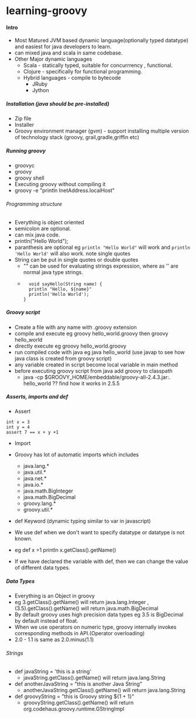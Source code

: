 # learning-groovy

#### Intro

* Most Matured JVM based dynamic language(optionally typed datatype) and easiest for java developers to learn.
* can mixed java and scala in same codebase.
* Other Major dynamic languages
  * Scala - statically typed, suitable for concurrrency , functional.
  * Clojure - specifically for functional programming.
  * Hybrid languages - compile to bytecode
    * JRuby
    * Jython
##### Installation (java should be pre-installed)
* Zip file
* Installer
* Groovy environment manager (gvm) - support installing multiple version of technology stack (groovy, grail,gradle,griffin etc)

##### Running groovy
* groovyc
* groovy
* groovy shell
* Executing groovy without compiling it
* groovy -e "println InetAddress.localHost"

###### Programming structure

* Everything is object oriented
* semicolon are optional.
* can mix java code.
* println("Hello World");
* paranthesis are optional eg ``` println "Hello World" ``` will work and ``` println 'Hello World' ``` will also work. note single quotes
* String can be put in single quotes or double quotes
  * "" can be used for evaluating strings expression, where as '' are normal java type strings.
  * ```
      void sayHello(String name) {     
      println "Hello, ${name}"
      println('Hello World');
    }
    ```
##### Groovy script
* Create a file with any name with .groovy extension 
* compile and execute eg groovy hello_world.groovy then groovy hello_world
* directly execute eg groovy hello_world.groovy
* run compiled code with java eg java hello_world (use javap to see how java class is created from groovy script)
 * any variable created in script become local variable in main method
 * before executing groovy script from java add groovy to classpath
   * java -cp $GROOVY_HOME/embeddable/groovy-all-2.4.3.jar:. hello_world ?? find how it works in 2.5.5
##### Asserts, imports and def

* Assert 
```
int x = 3
int y = 4
assert 7 == x + y +1
```

* Import
 * Groovy has lot of automatic imports which includes
   * java.lang.*
   * java.util.*
   * java.net.*
   * java.io.*
   * java.math.BigInteger
   * java.math.BigDecimal
   * groovy.lang.*
   * groovy.util.*

* def Keyword (dynamic typing similar to var in javascript)
 * We use def when we don't want to specify datatype or datatype is not known.
 * eg def x =1
      println x.getClass().getName()
 * If we have declared the variable with def, then we can change the value of different data types.
 
 ##### Data Types
 
 * Everything is an Object in groovy
 * eg 3.getClass().getName() will return java.lang.Integer ,(3.5).getClass().getName() will return java.math.BigDecimal
 * By default groovy uses high precision data types eg 3.5 is BigDecimal by default instead of float.
 * When we use operators on numeric type, groovy internally invokes corresponding methods in API.(Operator overloading)
  * 2.0 - 1.1 is same as 2.0.minus(1.1)
 ###### Strings
 * def javaString = 'this is a string'
   * javaString.getClass().getName() will return java.lang.String
 * def anotherJavaString = "this is another Java String"
   * anotherJavaString.getClass().getName() will return java.lang.String
 * def groovyString = "this is Groovy string ${1 + 1}"
   * groovyString.getClass().getName() will return org.codehaus.groovy.runtime.GStringImpl
